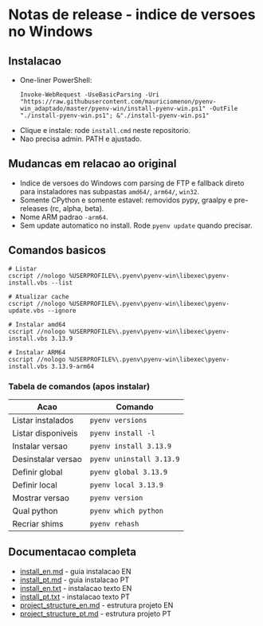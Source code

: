 # Notas de release - indice de versoes no Windows

## Instalacao

- One-liner PowerShell:
  ```pwsh
  Invoke-WebRequest -UseBasicParsing -Uri "https://raw.githubusercontent.com/mauriciomenon/pyenv-win_adaptado/master/pyenv-win/install-pyenv-win.ps1" -OutFile "./install-pyenv-win.ps1"; &"./install-pyenv-win.ps1"
  ```
- Clique e instale: rode `install.cmd` neste repositorio.
- Nao precisa admin. PATH e ajustado.

## Mudancas em relacao ao original

- Indice de versoes do Windows com parsing de FTP e fallback direto para instaladores nas subpastas `amd64/`, `arm64/`, `win32`.
- Somente CPython e somente estavel: removidos pypy, graalpy e pre-releases (rc, alpha, beta).
- Nome ARM padrao `-arm64`.
- Sem update automatico no install. Rode `pyenv update` quando precisar.

## Comandos basicos

```pwsh
# Listar
cscript //nologo %USERPROFILE%\.pyenv\pyenv-win\libexec\pyenv-install.vbs --list

# Atualizar cache
cscript //nologo %USERPROFILE%\.pyenv\pyenv-win\libexec\pyenv-update.vbs --ignore

# Instalar amd64
cscript //nologo %USERPROFILE%\.pyenv\pyenv-win\libexec\pyenv-install.vbs 3.13.9

# Instalar ARM64
cscript //nologo %USERPROFILE%\.pyenv\pyenv-win\libexec\pyenv-install.vbs 3.13.9-arm64
```

### Tabela de comandos (apos instalar)

| Acao               | Comando                 |
|--------------------|-------------------------|
| Listar instalados  | `pyenv versions`        |
| Listar disponiveis | `pyenv install -l`      |
| Instalar versao    | `pyenv install 3.13.9`  |
| Desinstalar versao | `pyenv uninstall 3.13.9`|
| Definir global     | `pyenv global 3.13.9`   |
| Definir local      | `pyenv local 3.13.9`    |
| Mostrar versao     | `pyenv version`         |
| Qual python        | `pyenv which python`    |
| Recriar shims      | `pyenv rehash`          |

## Documentacao completa

- [install_en.md](../fork_documentation/install_en.md) - guia instalacao EN
- [install_pt.md](../fork_documentation/install_pt.md) - guia instalacao PT
- [install_en.txt](../fork_documentation/install_en.txt) - instalacao texto EN
- [install_pt.txt](../fork_documentation/install_pt.txt) - instalacao texto PT
- [project_structure_en.md](../fork_documentation/project_structure_en.md) - estrutura projeto EN
- [project_structure_pt.md](../fork_documentation/project_structure_pt.md) - estrutura projeto PT